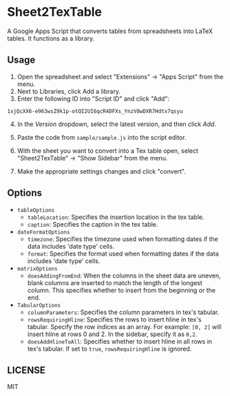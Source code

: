 # Sheet2TexTable

A Google Apps Script that converts tables from spreadsheets into LaTeX tables. It functions as a library.

## Usage

1. Open the spreadsheet and select "Extensions" → "Apps Script" from the menu.
2. Next to Libraries, click Add a library.
3. Enter the following ID into "Script ID" and click "Add":

```
1xjQcXX6-e963wsZ9k1p-otQI2UI6qcR4DFXs_YnzV8wDXR7Hdtx7qsyu
```

4. In the _Version_ dropdown, select the latest version, and then click _Add_.

5. Paste the code from `sample/sample.js` into the script editor.
6. With the sheet you want to convert into a Tex table open, select "Sheet2TexTable" → "Show Sidebar" from the menu.
7. Make the appropriate settings changes and click "convert".

## Options

- `tableOptions`
  - `tableLocation`: Specifies the insertion location in the tex table.
  - `caption`: Specifies the caption in the tex table.
- `dateFormatOptions`
  - `timezone`: Specifies the timezone used when formatting dates if the data includes 'date type' cells.
  - `format`: Specifies the format used when formatting dates if the data includes 'date type' cells.
- `matrixOptions`
  - `doesAddingFromEnd`: When the columns in the sheet data are uneven, blank columns are inserted to match the length of the longest column. This specifies whether to insert from the beginning or the end.
- `TabularOptions`
  - `columnParameters`: Specifies the column parameters in tex's tabular.
  - `rowsRequiringHline`: Specifies the rows to insert hline in tex's tabular. Specify the row indices as an array. For example: `[0, 2]` will insert hline at rows 0 and 2. In the sidebar, specify it as `0,2`.
  - `doesAddHlineToAll`: Specifies whether to insert hline in all rows in tex's tabular. If set to `true`, `rowsRequiringHline` is ignored.

## LICENSE

MIT
